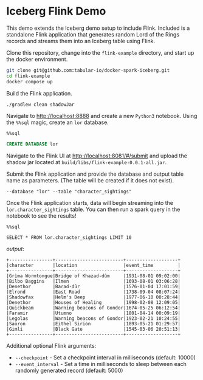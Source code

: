 # Iceberg Flink Demo

This demo extends the Iceberg demo setup to include Flink. Included is a standalone Flink application that generates random Lord of the Rings
records and streams them into an Iceberg table using Flink.

Clone this repository, change into the `flink-example` directory, and start up the docker environment.
```sh
git clone git@github.com:tabular-io/docker-spark-iceberg.git
cd flink-example
docker compose up
```

Build the Flink application.
```
./gradlew clean shadowJar
```

Navigate to [http://localhost:8888](http://localhost:8888) and create a new `Python3` notebook. Using the `%%sql` magic, create an `lor` database.
```sql
%%sql

CREATE DATABASE lor
```

Navigate to the Flink UI at [http://localhost:8081/#/submit](http://localhost:8081/#/submit) and upload the shadow jar located at `build/libs/flink-example-0.0.1-all.jar`.

Submit the Flink application and provide the database and output table name as parameters. (The table will be created if it does not exist).
```
--database "lor" --table "character_sightings" 
```

Once the Flink application starts, data will begin streaming into the `lor.character_sightings` table. You can then run a spark query in the notebook to see the results!
```
%%sql

SELECT * FROM lor.character_sightings LIMIT 10
```
*output*:
```
+----------------+-------------------------+-------------------+
|character       |location                 |event_time         |
+----------------+-------------------------+-------------------+
|Grìma Wormtongue|Bridge of Khazad-dûm     |1931-08-01 09:02:00|
|Bilbo Baggins   |Ilmen                    |1693-08-01 03:06:28|
|Denethor        |Barad-dûr                |1576-01-04 17:01:59|
|Elrond          |East Road                |1738-09-04 08:07:24|
|Shadowfax       |Helm's Deep              |1977-06-10 00:28:44|
|Denethor        |Houses of Healing        |1998-02-08 12:09:05|
|Quickbeam       |Warning beacons of Gondor|1674-05-25 06:12:54|
|Faramir         |Utumno                   |1801-04-14 00:09:19|
|Legolas         |Warning beacons of Gondor|1923-02-21 10:24:55|
|Sauron          |Eithel Sirion            |1893-05-21 01:29:57|
|Gimli           |Black Gate               |1545-03-06 20:51:13|
+----------------+-------------------------+-------------------+
```

Additional optional Flink arguments:
- `--checkpoint` - Set a checkpoint interval in milliseconds (default: 10000)
- `--event_interval` -  Set a time in milliseconds to sleep between each randomly generated record (default: 5000)
